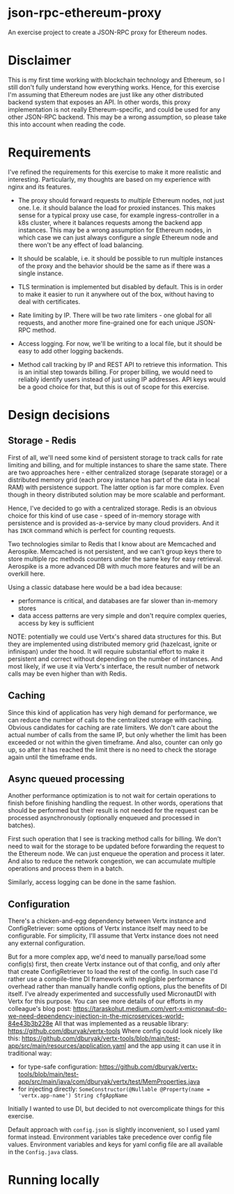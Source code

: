 # json-rpc-ethereum-proxy

An exercise project to create a JSON-RPC proxy for Ethereum nodes.

# Disclaimer

This is my first time working with blockchain technology and Ethereum, so I
still don't fully understand how everything works. Hence, for this exercise I'm
assuming that Ethereum nodes are just like any other distributed backend system
that exposes an API. In other words, this proxy implementation is not really
Ethereum-specific, and could be used for any other JSON-RPC backend. This may be
a wrong assumption, so please take this into account when reading the code.

# Requirements

I've refined the requirements for this exercise to make it more realistic and
interesting. Particularly, my thoughts are based on my experience with nginx and
its features.

* The proxy should forward requests to *multiple* Ethereum nodes, not just one.
  I.e. it should balance the load for proxied instances. This makes sense for a
  typical proxy use case, for example ingress-controller in a k8s cluster, where
  it balances requests among the backend app instances. This may be a wrong
  assumption for Ethereum nodes, in which case we can just always configure a
  *single* Ethereum node and there won't be any effect of load balancing.

* It should be scalable, i.e. it should be possible to run multiple instances of
  the proxy and the behavior should be the same as if there was a single
  instance.

* TLS termination is implemented but disabled by default. This is in order to
  make it easier to run it anywhere out of the box, without having to deal with
  certificates.

* Rate limiting by IP. There will be two rate limiters - one global for all
  requests, and another more fine-grained one for each unique JSON-RPC method.

* Access logging. For now, we'll be writing to a local file, but it should be
  easy to add other logging backends.

* Method call tracking by IP and REST API to retrieve this information. This is
  an initial step towards billing. For proper billing, we would need to reliably
  identify users instead of just using IP addresses. API keys would be a good
  choice for that, but this is out of scope for this exercise.

# Design decisions

## Storage - Redis

First of all, we'll need some kind of persistent storage to track calls for rate
limiting and billing, and for multiple instances to share the same state. There
are two approaches here - either centralized storage (separate storage) or a
distributed memory grid (each proxy instance has part of the data in local RAM)
with persistence support. The latter option is far more complex. Even though in
theory distributed solution may be more scalable and performant.

Hence, I've decided to go with a centralized storage. Redis is an obvious choice
for this kind of use case - speed of in-memory storage with persistence and is
provided as-a-service by many cloud providers. And it has `INCR` command which
is perfect for counting requests.

Two technologies similar to Redis that I know about are Memcached and Aerospike.
Memcached is not persistent, and we can't group keys there to store multiple rpc
methods counters under the same key for easy retrieval. Aerospike is a more
advanced DB with much more features and will be an overkill here.

Using a classic database here would be a bad idea because:

- performance is critical, and databases are far slower than in-memory stores
- data access patterns are very simple and don't require complex queries, access
  by key is sufficient

NOTE: potentially we could use Vertx's shared data structures for this. But they
are implemented using distributed memory grid (hazelcast, ignite or infinispan)
under the hood. It will require substantial effort to make it persistent and
correct without depending on the number of instances. And most likely, if we use
it via Vertx's interface, the result number of network calls may be even higher
than with Redis.

## Caching

Since this kind of application has very high demand for performance, we can
reduce the number of calls to the centralized storage with caching. Obvious
candidates for caching are rate limiters. We don't care about the actual number
of calls from the same IP, but only whether the limit has been exceeded or not
within the given timeframe. And also, counter can only go up, so after it has
reached the limit there is no need to check the storage again until the
timeframe ends.

## Async queued processing

Another performance optimization is to not wait for certain operations to finish
before finishing handling the request. In other words, operations that should be
performed but their result is not needed for the request can be processed
asynchronously (optionally enqueued and processed in batches).

First such operation that I see is tracking method calls for billing. We don't
need to wait for the storage to be updated before forwarding the request to the
Ethereum node. We can just enqueue the operation and process it later. And also
to reduce the network congestion, we can accumulate multiple operations and
process them in a batch.

Similarly, access logging can be done in the same fashion.

## Configuration

There's a chicken-and-egg dependency between Vertx instance and ConfigRetriever:
some options of Vertx instance itself may need to be configurable. For
simplicity, I'll assume that Vertx instance does not need any external
configuration.

But for a more complex app, we'd need to manually parse/load some config(s)
first, then create Vertx instance out of that config, and only after that create
ConfigRetriever to load the rest of the config. In such case I'd rather use a
compile-time DI framework with negligible performance overhead rather than
manually handle config options, plus the benefits of DI itself. I've already
experimented and successfully used MicronautDI with Vertx for this purpose. You
can see more details of our efforts in my colleague's blog post:
https://taraskohut.medium.com/vert-x-micronaut-do-we-need-dependency-injection-in-the-microservices-world-84e43b3b228e
All that was implemented as a reusable library:
https://github.com/dburyak/vertx-tools
Where config could look nicely like this:
https://github.com/dburyak/vertx-tools/blob/main/test-app/src/main/resources/application.yaml
and the app using it can use it in traditional way:

- for type-safe
  configuration: https://github.com/dburyak/vertx-tools/blob/main/test-app/src/main/java/com/dburyak/vertx/test/MemProperties.java
- for injecting directly:
  `SomeConstructor(@Nullable @Property(name = 'vertx.app-name') String cfgAppName`

Initially I wanted to use DI, but decided to not overcomplicate things for this
exercise.

Default approach with `config.json` is slightly inconvenient, so I used yaml
format instead. Environment variables take precedence over config file values.
Environment variables and keys for yaml config file are all available in the
`Config.java` class.

# Running locally
